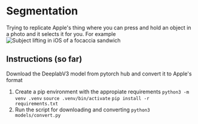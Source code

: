 # Segmentation
Trying to replicate Apple's thing where you can press and hold an object in a photo and it selects it for you.
For example
![Subject lifting in iOS of a focaccia sandwich](images/goal.png "Goal")

## Instructions (so far)
Download the DeeplabV3 model from pytorch hub and convert it to Apple's format
1. Create a pip environment with the appropiate requirements
`python3 -m venv .venv` 
`source .venv/bin/activate` 
`pip install -r requirements.txt`  
2. Run the script for downloading and converting
`python3 models/convert.py`
